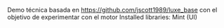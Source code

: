 Demo técnica basada en https://github.com/jscott1989/luxe_base con el objetivo de experimentar con el motor
Installed libraries:
  Mint (UI)
